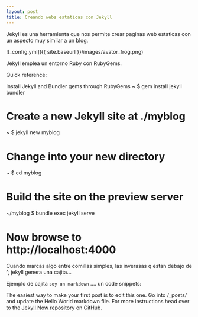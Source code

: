 ```yaml
---
layout: post
title: Creando webs estaticas con Jekyll
---
```


Jekyll es una herramienta que nos permite crear paginas web estaticas con un aspecto muy similar a un blog.

![_config.yml]({{ site.baseurl }}/images/avator_frog.png)

Jekyll emplea un entorno Ruby con RubyGems.

Quick reference:

 Install Jekyll and Bundler gems through RubyGems
~ $ gem install jekyll bundler

# Create a new Jekyll site at ./myblog
~ $ jekyll new myblog

# Change into your new directory
~ $ cd myblog

# Build the site on the preview server
~/myblog $ bundle exec jekyll serve

# Now browse to http://localhost:4000

Cuando marcas algo entre comillas simples, las inverasas q estan debajo de  ^, jekyll genera una cajita...

Ejemplo de cajita `soy un markdown` .... un code snippets:


The easiest way to make your first post is to edit this one. Go into /_posts/ and update the Hello World markdown file. For more instructions head over to the [Jekyll Now repository](https://github.com/barryclark/jekyll-now) on GitHub.
